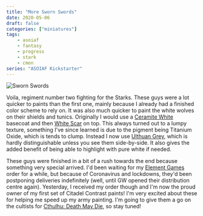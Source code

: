 ```yaml
---
title: "More Sworn Swords"
date: 2020-05-06
draft: false
categories: ["miniatures"]
tags:
    - asoiaf
    - fantasy
    - progress
    - stark
    - cmon
series: "ASOIAF Kickstarter"
---
```


![Sworn Swords](/more-sworn-swords.jpg)

Voila, regiment number two fighting for the Starks. These guys were a lot quicker to paints than the first one, mainly because I already had a finished color scheme to rely on. It was also much quicker to paint the white wolves on their shields and tunics. Originally I would use a [Ceramite White][base-white] basecoat and then [White Scar][white-scar] on top. This always turned out to a lumpy texture, something I've since learned is due to the pigment being Titanium Oxide, which is tends to clump. Instead I now use [Ulthuan Grey][ulthuan], which is hardly distinguishable unless you see them side-by-side. It also gives the added benefit of being able to highlight with pure white if needed.

These guys were finished in a bit of a rush towards the end because something very special arrived. I'd been waiting for my [Element Games][element] order for a while, but because of Coronavirus and lockdowns, they'd been postponing deliveries indefinitely (well, until GW opened their distribution centre again). Yesterday, I received my order though and I'm now the proud owner of my first set of Citadel Contrast paints! I'm very excited about these for helping me speed up my army painting. I'm going to give them a go on the cultists for [Cthulhu: Death May Die][cthulhu-series], so stay tuned!

[base-white]: https://www.games-workshop.com/en-GB/Base-Corax-White-2019
[white-scar]: https://www.games-workshop.com/en-GB/Layer-White-Scar-2019
[ulthuan]: https://www.games-workshop.com/en-GB/Layer-Ulthuan-Grey-2019
[element]: https://elementgames.co.uk/
[cthulhu-series]: /series/cthulhu-death-may-die/
